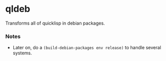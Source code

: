 # qldeb

Transforms all of quicklisp in debian packages.

### Notes

- Later on, do a `(build-debian-packages env release)` to handle several systems.
